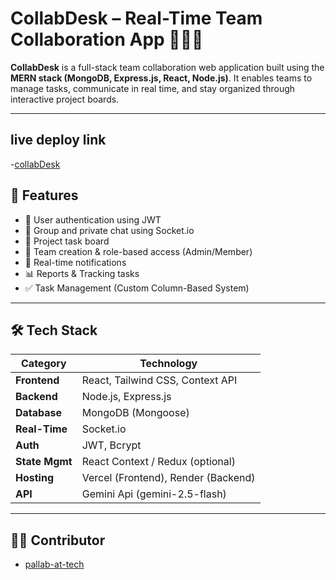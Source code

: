 # CollabDesk – Real-Time Team Collaboration App 🧑‍💻💬

**CollabDesk** is a full-stack team collaboration web application built using the **MERN stack (MongoDB, Express.js, React, Node.js)**. It enables teams to manage tasks, communicate in real time, and stay organized through interactive project boards.

---

## live deploy link

-[collabDesk](collab-board-jet-six.vercel.app)

## 🚀 Features

- 🔐 User authentication using JWT
- 💬 Group and private chat using Socket.io
- 📝 Project task board  
- 👥 Team creation & role-based access (Admin/Member)
- 🔔 Real-time notifications
- 📊 Reports & Tracking tasks
- ✅ Task Management (Custom Column-Based System)

---

## 🛠️ Tech Stack

| Category       | Technology         |
|----------------|--------------------|
| **Frontend**   | React, Tailwind CSS, Context API |
| **Backend**    | Node.js, Express.js |
| **Database**   | MongoDB (Mongoose) |
| **Real-Time**  | Socket.io          |
| **Auth**       | JWT, Bcrypt        |
| **State Mgmt** | React Context / Redux (optional) |
| **Hosting**    | Vercel (Frontend), Render (Backend) |
| **API**        | Gemini Api (gemini-2.5-flash) | 

---

## 👨‍💻 Contributor

- [pallab-at-tech](https://github.com/pallab-at-tech)



